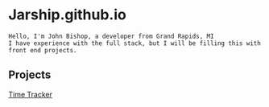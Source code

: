 # Jarship.github.io

```
Hello, I'm John Bishop, a developer from Grand Rapids, MI
I have experience with the full stack, but I will be filling this with front end projects.
```

## Projects

[Time Tracker](https://jarship.github.io/time-tracker "Press here to continue")